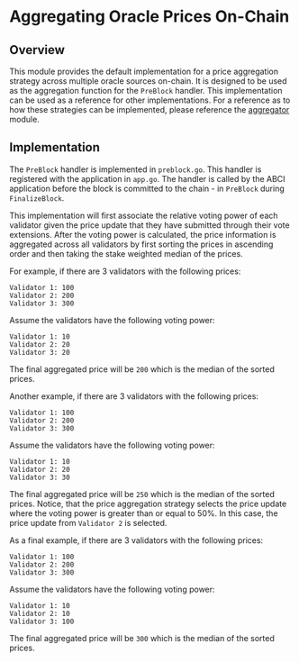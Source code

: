 # Aggregating Oracle Prices On-Chain

## Overview

This module provides the default implementation for a price aggregation strategy across multiple oracle sources on-chain. It is designed to be used as the aggregation function for the `PreBlock` handler. This implementation can be used as a reference for other implementations. For a reference as to how these strategies can be implemented, please reference the [aggregator](../../../aggregator/README.md) module.

## Implementation

The `PreBlock` handler is implemented in `preblock.go`. This handler is registered with the application in `app.go`. The handler is called by the ABCI application before the block is committed to the chain - in `PreBlock` during `FinalizeBlock`. 

This implementation will first associate the relative voting power of each validator given the price update that they have submitted through their vote extensions. After the voting power is calculated, the price information is aggregated across all validators by first sorting the prices in ascending order and then taking the stake weighted median of the prices.

For example, if there are 3 validators with the following prices:

```golang
Validator 1: 100
Validator 2: 200
Validator 3: 300
```

Assume the validators have the following voting power:

```golang
Validator 1: 10
Validator 2: 20
Validator 3: 20
```

The final aggregated price will be `200` which is the median of the sorted prices.

Another example, if there are 3 validators with the following prices:

```golang
Validator 1: 100
Validator 2: 200
Validator 3: 300
```

Assume the validators have the following voting power:

```golang
Validator 1: 10
Validator 2: 20
Validator 3: 30
```

The final aggregated price will be `250` which is the median of the sorted prices. Notice, that the price aggregation strategy selects the price update where the voting power is greater than or equal to 50%. In this case, the price update from `Validator 2` is selected.

As a final example, if there are 3 validators with the following prices:

```golang
Validator 1: 100
Validator 2: 200
Validator 3: 300
```

Assume the validators have the following voting power:

```golang
Validator 1: 10
Validator 2: 10
Validator 3: 100
```

The final aggregated price will be `300` which is the median of the sorted prices.
